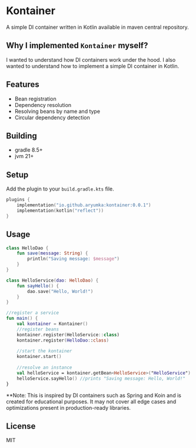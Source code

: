 # Kontainer
A simple DI container written in Kotlin available in maven central repository.

## Why I implemented `Kontainer` myself?
I wanted to understand how DI containers work under the hood. I also wanted to understand how to implement a simple DI container in Kotlin.

## Features
- Bean registration
- Dependency resolution
- Resolving beans by name and type
- Circular dependency detection

## Building
- gradle 8.5+
- jvm 21+

## Setup
Add the plugin to your `build.gradle.kts` file.
```kotlin
plugins {
    implementation("io.github.aryumka:kontainer:0.0.1")
    implementation(kotlin("reflect"))
}
```

## Usage

```kotlin
class HelloDao {
    fun save(message: String) {
        println("Saving message: $message")
    }
}

class HelloService(dao: HelloDao) {
    fun sayHello() {
        dao.save("Hello, World!")
    }
}

//register a service
fun main() {
    val kontainer = Kontainer()
    //register beans 
    kontainer.register(HelloService::class)
    kontainer.register(HelloDao::class)
    
    //start the kontainer
    kontainer.start()
    
    //resolve an instance
    val helloService = kontainer.getBean<HelloService>("HelloService")
    helloService.sayHello() //prints "Saving message: Hello, World!"
}
```

**Note: This is inspired by DI containers such as Spring and Koin
and is created for educational purposes. It may not cover all edge cases and
optimizations present in production-ready libraries.

## License
MIT
